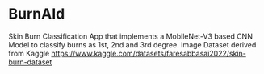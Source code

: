 # BurnAId
Skin Burn Classification App that implements a MobileNet-V3 based CNN Model to classify burns as 1st, 2nd and 3rd degree.
Image Dataset derived from Kaggle https://www.kaggle.com/datasets/faresabbasai2022/skin-burn-dataset
